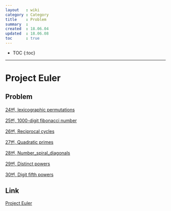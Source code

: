 ```yaml
---
layout   : wiki
category : Category
title    : Problem
summary  : 
created  : 18.06.04
updated  : 18.06.08
toc      : true
---
```


* TOC
 {:toc}

* * *

# Project Euler

## Problem

[24번, lexicographic permutations](/wiki/problem_pe_024_lexicographic_permutations)

[25번, 1000-digit fibonacci number](/wiki/problem_pe_025_1000-digit_fibonacci_number)

[26번, Reciprocal cycles](/wiki/problem_pe_026_reciprocal_cycles)

[27번, Quadratic primes](/wiki/problem_pe_027_quadratic_primes)

[28번, Number_spiral_diagonals](/wiki/problem_pe_028_number_spiral_diagonals)

[29번, Distinct powers](/wiki/problem_pe_029_distinct_powers)

[30번, Digit fifth powers](/wiki/problem_pe_030_digit_fifth_powers)

## Link

[Project Euler](https://projecteuler.net/)